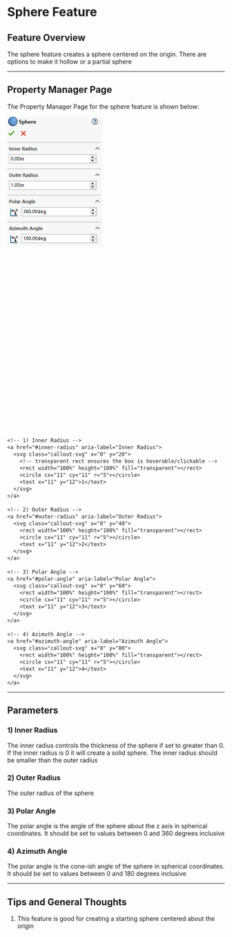 # Sphere Feature

## Feature Overview

The sphere feature creates a sphere centered on the origin. There are options to make it hollow or a partial sphere

---

## Property Manager Page

The Property Manager Page for the sphere feature is shown below:

<div class="image-annot"
     style="--callout-stroke: 2px;
            --callout-size: 22px;
            --callout-font-size: 8px;
            --callout-stroke-color: red;
            --callout-text-color: red;
            --callout-stroke-hover: blue;
            --callout-text-hover: blue;">
  <img src="/images/sphere-pmp.png" alt="Sphere Property Manager Page">

  <svg viewBox="0 0 120 100" preserveAspectRatio="xMidYMid meet" aria-hidden="true">

    <!-- 1) Inner Radius -->
    <a href="#inner-radius" aria-label="Inner Radius">
      <svg class="callout-svg" x="0" y="20">
        <!-- transparent rect ensures the box is hoverable/clickable -->
        <rect width="100%" height="100%" fill="transparent"></rect>
        <circle cx="11" cy="11" r="5"></circle>
        <text x="11" y="12">1</text>
      </svg>
    </a>

    <!-- 2) Outer Radius -->
    <a href="#outer-radius" aria-label="Outer Radius">
      <svg class="callout-svg" x="0" y="40">
        <rect width="100%" height="100%" fill="transparent"></rect>
        <circle cx="11" cy="11" r="5"></circle>
        <text x="11" y="12">2</text>
      </svg>
    </a>

    <!-- 3) Polar Angle -->
    <a href="#polar-angle" aria-label="Polar Angle">
      <svg class="callout-svg" x="0" y="60">
        <rect width="100%" height="100%" fill="transparent"></rect>
        <circle cx="11" cy="11" r="5"></circle>
        <text x="11" y="12">3</text>
      </svg>
    </a>

    <!-- 4) Azimuth Angle -->
    <a href="#azimuth-angle" aria-label="Azimuth Angle">
      <svg class="callout-svg" x="0" y="80">
        <rect width="100%" height="100%" fill="transparent"></rect>
        <circle cx="11" cy="11" r="5"></circle>
        <text x="11" y="12">4</text>
      </svg>
    </a>

  </svg>
</div>


---

## Parameters

### <a id="inner-radius"></a>1) Inner Radius
The inner radius controls the thickness of the sphere if set to greater than 0. If the inner radius is 0 it will create a solid sphere. The inner radius should be smaller than the outer radius

### <a id="outer-radius"></a>2) Outer Radius
The outer radius of the sphere

### <a id="polar-angle"></a>3) Polar Angle
The polar angle is the angle of the sphere about the z axis in spherical coordinates. It should be set to values between 0 and 360 degrees inclusive

### <a id="azimuth-angle"></a>4) Azimuth Angle
The polar angle is the cone-ish angle of the sphere in spherical coordinates. It should be set to values between 0 and 180 degrees inclusive

---

## Tips and General Thoughts

1) This feature is good for creating a starting sphere centered about the origin

